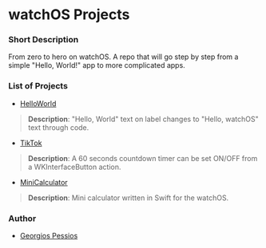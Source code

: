 # watchOS Projects

### Short Description
From zero to hero on watchOS. A repo that will go step by step from a simple "Hello, World!" app to more complicated apps.

### List of Projects

* [HelloWorld](https://github.com/gpessios/watchOS/tree/master/HelloWorld)

> **Description**: "Hello, World" text on label changes to "Hello, watchOS" text through code.

* [TikTok](https://github.com/gpessios/watchOS/tree/master/TikTok)

> **Description**: A 60 seconds countdown timer can be set ON/OFF from a WKInterfaceButton action.

* [MiniCalculator](https://github.com/gpessios/watchOS/tree/master/MiniCalculator)

> **Description**: Mini calculator written in Swift for the watchOS.

### Author
* [Georgios Pessios](http://gpessios.com/)
